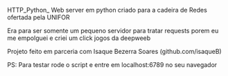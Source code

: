 HTTP_Python_
Web server em python criado para a cadeira de Redes ofertada pela UNIFOR

Era para ser somente um pequeno servidor para tratar requests porem eu me empolguei e criei um click jogos da deepweeb

Projeto feito em parceria com Isaque Bezerra Soares (github.com/isaqueB)

PS: Para testar rode o script e entre em localhost:6789 no seu navegador

